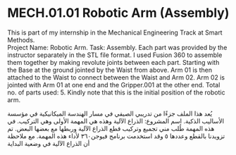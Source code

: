 # MECH.01.01 Robotic Arm (Assembly)
 This is part of my internship in the Mechanical Engineering Track at Smart Methods.  
Project Name: Robotic Arm. Task: Assembly. 
Each part was provided by the instructor separately in the STL file format. I used Fusion 360 to assemble them together by making revolute joints between each part. Starting with the Base at the ground jointed by the Waist from above. Arm 01 is then attached to the Waist to connect between the Waist and Arm 02. Arm 02 is jointed with Arm 01 at one end and the Gripper.001 at the other end. Total no. of parts used: 5. Kindly note that this is the initial position of the robotic arm.

يُعد هذا الملف  جزءًا من تدريبي الصيفي في مسار الهندسة الميكانيكية في مؤسسة الأساليب الذكية. اسم المشروع: الذراع الآلية وهذه هي المهمة الأولى وهي التركيب. 
في هذه المهمة طُلب مني تجميع وتركيب قطع الذراع الآلية وربطها مع بعضها البعض. تم تزويدنا بالقطع وعددها ٥ وقد استخدمت برنامج فيوجن٣٦٠ لأداء هذه المهمة. مع ملاحظة أن الذراع الآلية في وضعية البداية  
